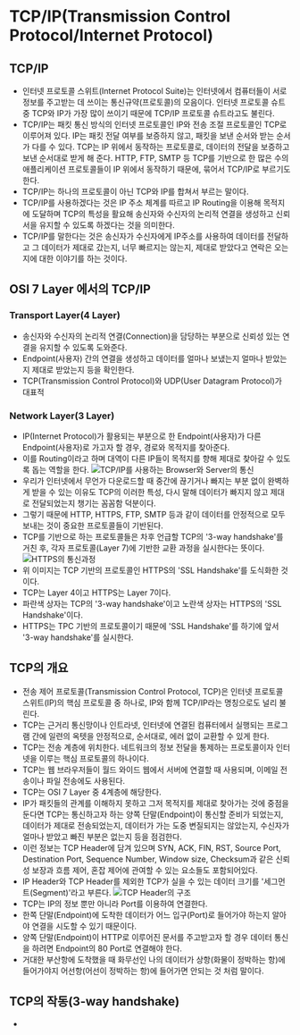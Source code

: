 # TCP/IP(Transmission Control Protocol/Internet Protocol)
## TCP/IP
- 인터넷 프로토콜 스위트(Internet Protocol Suite)는 인터넷에서 컴퓨터들이 서로 정보를 주고받는 데 쓰이는 통신규약(프로토콜)의 모음이다. 인터넷 프로토콜 슈트 중 TCP와 IP가 가장 많이 쓰이기 때문에 TCP/IP 프로토콜 슈트라고도 불린다.
- TCP/IP는 패킷 통신 방식의 인터넷 프로토콜인 IP와 전송 조절 프로토콜인 TCP로 이루어져 있다. IP는 패킷 전달 여부를 보증하지 않고, 패킷을 보낸 순서와 받는 순서가 다를 수 있다. TCP는 IP 위에서 동작하는 프로토콜로, 데이터의 전달을 보증하고 보낸 순서대로 받게 해 준다. HTTP, FTP, SMTP 등 TCP를 기반으로 한 많은 수의 애플리케이션 프로토콜들이 IP 위에서 동작하기 때문에, 묶어서 TCP/IP로 부르기도 한다.
- TCP/IP는 하나의 프로토콜이 아닌 TCP와 IP를 합쳐서 부르는 말이다.
- TCP/IP를 사용하겠다는 것은 IP 주소 체계를 따르고 IP Routing을 이용해 목적지에 도달하며 TCP의 특성을 활요해 송신자와 수신자의 논리적 연결을 생성하고 신뢰서을 유지할 수 있도록 하겠다는 것을 의미한다.
- TCP/IP를 말한다는 것은 송신자가 수신자에게 IP주소를 사용하여 데이터를 전달하고 그 데이터가 제대로 갔는지, 너무 빠르지는 않는지, 제대로 받았다고 연락은 오는지에 대한 이야기를 하는 것이다.

## OSI 7 Layer 에서의 TCP/IP
### Transport Layer(4 Layer)
- 송신자와 수신자의 논리적 연결(Connection)을 담당하는 부분으로 신뢰성 있는 연결을 유지할 수 있도록 도와준다.
- Endpoint(사용자) 간의 연결을 생성하고 데이터를 얼마나 보냈는지 얼마나 받았는지 제대로 받았는지 등을 확인한다.
- TCP(Transmission Control Protocol)와 UDP(User Datagram Protocol)가 대표적
### Network Layer(3 Layer)
- IP(Internet Protocol)가 활용되는 부분으로 한 Endpoint(사용자)가 다른 Endpoint(사용자)로 가고자 할 경우, 경로와 목적지를 찾아준다.
- 이를 Routing이라고 하며 대역이 다른 IP들이 목적지를 향해 제대로 찾아갈 수 있도록 돕는 역할을 한다.
![TCP/IP를 사용하는 Browser와 Server의 통신](https://github.com/user-attachments/assets/d5afaab6-4c3c-47bc-8c69-8209ead26cb9)
- 우리가 인터넷에서 무언가 다운로드할 때 중간에 끊기거나 빠지는 부분 없이 완벽하게 받을 수 있는 이유도 TCP의 이러한 특성, 다시 말해 데이터가 빠지지 않고 제대로 전달되었는지 챙기는 꼼꼼함 덕분이다.
- 그렇기 때문에 HTTP, HTTPS, FTP, SMTP 등과 같이 데이터를 안정적으로 모두 보내는 것이 중요한 프로토콜들이 기반된다.
- TCP를 기반으로 하는 프로토콜들은 차후 언급할 TCP의 '3-way handshake'를 거친 후, 각자 프로토콜(Layer 7)에 기반한 교환 과정을 실시한다는 뜻이다.
![HTTPS의 통신과정](https://github.com/user-attachments/assets/ca4f095a-b77a-40a4-8334-9c9ae7d6ed9a)
- 위 이미지는 TCP 기반의 프로토콜인 HTTPS의 'SSL Handshake'를 도식화한 것이다.
- TCP는 Layer 4이고 HTTPS는 Layer 7이다.
- 파란색 상자는 TCP의 '3-way handshake'이고 노란색 상자는 HTTPS의 'SSL Handshake'이다.
- HTTPS는 TPC 기반의 프로토콜이기 때문에 'SSL Handshake'를 하기에 앞서 '3-way handshake'를 실시한다.
## TCP의 개요
- 전송 제어 프로토콜(Transmission Control Protocol, TCP)은 인터넷 프로토콜 스위트(IP)의 핵심 프로토콜 중 하나로, IP와 함께 TCP/IP라는 명칭으로도 널리 불린다.
- TCP는 근거리 통신망이나 인트라넷, 인터넷에 연결된 컴퓨터에서 실행되는 프로그램 간에 일련의 옥텟을 안정적으로, 순서대로, 에러 없이 교환할 수 있게 한다.
- TCP는 전송 계층에 위치한다. 네트워크의 정보 전달을 통제하는 프로토콜이자 인터넷을 이루는 핵심 프로토콜의 하나이다.
- TCP는 웹 브라우저들이 월드 와이드 웹에서 서버에 연결할 때 사용되며, 이메일 전송이나 파일 전송에도 사용된다.
- TCP는 OSI 7 Layer 중 4계층에 해당한다.
- IP가 패킷들의 관계를 이해하지 못하고 그저 목적지를 제대로 찾아가는 것에 중점을 둔다면 TCP는 통신하고자 하는 양쪽 단말(Endpoint)이 통신할 준비가 되었는지, 데이터가 제대로 전송되었는지, 데이터가 가는 도중 변질되지는 않았는지, 수신자가 얼마나 받았고 빠진 부분은 없는지 등을 점검한다.
- 이런 정보는 TCP Header에 담겨 있으며 SYN, ACK, FIN, RST, Source Port, Destination Port, Sequence Number, Window size, Checksum과 같은 신뢰성 보장과 흐름 제어, 혼잡 제어에 관여할 수 있는 요소들도 포함되어있다.
- IP Header와 TCP Header를 제외한 TCP가 실을 수 있는 데이터 크기를 '세그먼트(Segment)'라고 부른다.
![TCP Header의 구조](https://github.com/user-attachments/assets/d75d24ad-7746-4159-aa42-bdbdc03dc8c8)
- TCP는 IP의 정보 뿐만 아니라 Port를 이용하여 연결한다.
- 한쪽 단말(Endpoint)에 도착한 데이터가 어느 입구(Port)로 들어가야 하는지 알아야 연결을 시도할 수 있기 때문이다.
- 양쪽 단말(Endpoint)이 HTTP로 이루어진 문서를 주고받고자 할 경우 데이터 통신을 하려면 Endpoint의 80 Port로 연결해야 한다.
- 거대한 부산항에 도착했을 때 화무선인 나의 데이터가 상항(화물이 정박하는 항)에 들어가야지 어선항(어선이 정박하는 항)에 들어가면 안되는 것 처럼 말이다.
## TCP의 작동(3-way handshake)
-

